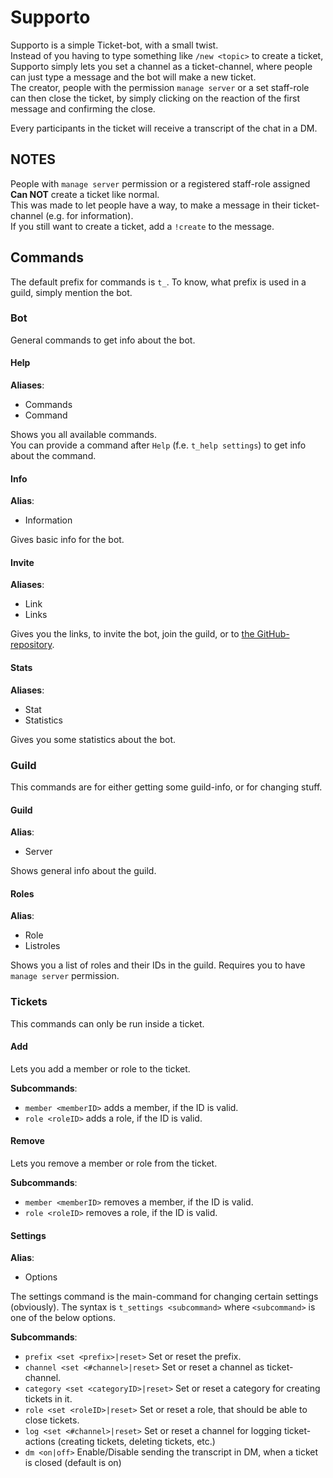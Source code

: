 # Supporto
Supporto is a simple Ticket-bot, with a small twist.  
Instead of you having to type something like `/new <topic>` to create a ticket, Supporto simply lets you set a channel as a ticket-channel, where people can just type a message and the bot will make a new ticket.  
The creator, people with the permission `manage server` or a set staff-role can then close the ticket, by simply clicking on the reaction of the first message and confirming the close.

Every participants in the ticket will receive a transcript of the chat in a DM.

## NOTES
People with `manage server` permission or a registered staff-role assigned **Can NOT** create a ticket like normal.  
This was made to let people have a way, to make a message in their ticket-channel (e.g. for information).  
If you still want to create a ticket, add a `!create` to the message.

## Commands
The default prefix for commands is `t_`.
To know, what prefix is used in a guild, simply mention the bot.

### Bot
General commands to get info about the bot.

#### Help
**Aliases**:
- Commands
- Command

Shows you all available commands.  
You can provide a command after `Help` (f.e. `t_help settings`) to get info about the command.

#### Info
**Alias**:
- Information

Gives basic info for the bot.

#### Invite
**Aliases**:
- Link
- Links

Gives you the links, to invite the bot, join the guild, or to [the GitHub-repository](https://github.com/Andre601/Supporto).

#### Stats
**Aliases**:
- Stat
- Statistics

Gives you some statistics about the bot.

### Guild
This commands are for either getting some guild-info, or for changing stuff.

#### Guild
**Alias**:
- Server

Shows general info about the guild.

#### Roles
**Alias**:
- Role
- Listroles

Shows you a list of roles and their IDs in the guild.
Requires you to have `manage server` permission.

### Tickets
This commands can only be run inside a ticket.

#### Add
Lets you add a member or role to the ticket.

**Subcommands**:
- `member <memberID>` adds a member, if the ID is valid.
- `role <roleID>` adds a role, if the ID is valid.

#### Remove
Lets you remove a member or role from the ticket.

**Subcommands**:
- `member <memberID>` removes a member, if the ID is valid.
- `role <roleID>` removes a role, if the ID is valid.

#### Settings
**Alias**:
- Options

The settings command is the main-command for changing certain settings (obviously).
The syntax is `t_settings <subcommand>` where `<subcommand>` is one of the below options.

**Subcommands**:
- `prefix <set <prefix>|reset>` Set or reset the prefix.
- `channel <set <#channel>|reset>` Set or reset a channel as ticket-channel.
- `category <set <categoryID>|reset>` Set or reset a category for creating tickets in it.
- `role <set <roleID>|reset>` Set or reset a role, that should be able to close tickets.
- `log <set <#channel>|reset>` Set or reset a channel for logging ticket-actions (creating tickets, deleting tickets, etc.)
- `dm <on|off>` Enable/Disable sending the transcript in DM, when a ticket is closed (default is on)